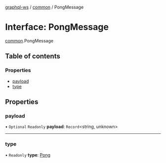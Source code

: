 [graphql-ws](../README.md) / [common](../modules/common.md) / PongMessage

# Interface: PongMessage

[common](../modules/common.md).PongMessage

## Table of contents

### Properties

- [payload](common.pongmessage.md#payload)
- [type](common.pongmessage.md#type)

## Properties

### payload

• `Optional` `Readonly` **payload**: `Record`<string, unknown\>

___

### type

• `Readonly` **type**: [Pong](../enums/common.messagetype.md#pong)
